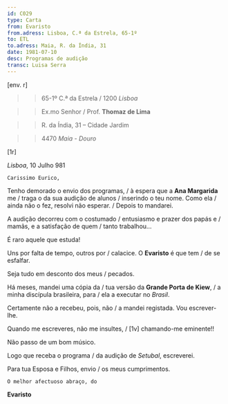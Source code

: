 ```yaml
---
id: C029
type: Carta
from: Evaristo
from.adress: Lisboa, C.ª da Estrela, 65-1º 
to: ETL
to.adress: Maia, R. da Índia, 31
date: 1981-07-10
desc: Programas de audição
transc: Luisa Serra
---
```


[env. r]

>> 65-1º C.ª da Estrela / 1200 *Lisboa*

>> Ex.mo Senhor / Prof. **Thomaz de Lima**

>> R. da Índia, 31 – Cidade Jardim

>> 4470 *Maia - Douro*

[1r]

*Lisboa*, 10 Julho 981

    Carissimo Eurico,

Tenho demorado o envio dos programas, / à espera que a **Ana Margarida** me / traga o da sua audição de alunos / inserindo o teu nome. Como ela / ainda não o fez, resolvi não esperar. / Depois to mandarei.

A audição decorreu com o costumado / entusiasmo e prazer dos papás e / mamãs, e a satisfação de quem / tanto trabalhou…

É raro aquele que estuda!

Uns por falta de tempo, outros por / calacice. O **Evaristo** é que tem / de se esfalfar.

Seja tudo em desconto dos meus / pecados.

Há meses, mandei uma cópia da / tua versão da **Grande Porta de Kiew**, / a minha discípula brasileira, para / ela a executar no *Brasil*.

Certamente não a recebeu, pois, não / a mandei registada. Vou escrever-lhe.

Quando me escreveres, não me insultes, / [1v] chamando-me eminente!! 

Não passo de um bom músico.

Logo que receba o programa / da audição de *Setubal*, escreverei.

Para tua Esposa e Filhos, envio / os meus cumprimentos.

    O melhor afectuoso abraço, do 

**Evaristo**
